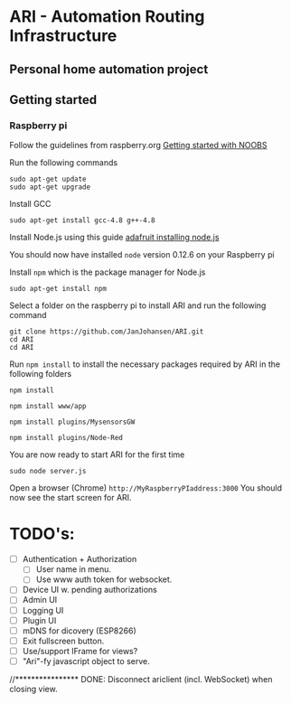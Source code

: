 ﻿# ARI - Automation Routing Infrastructure

## Personal home automation project

## Getting started

### Raspberry pi
Follow the guidelines from raspberry.org [Getting started with NOOBS](https://www.raspberrypi.org/help/noobs-setup/)

Run the following commands
```
sudo apt-get update
sudo apt-get upgrade
```

Install GCC
```
sudo apt-get install gcc-4.8 g++-4.8
```

Install Node.js using this guide [adafruit installing node.js](https://learn.adafruit.com/node-embedded-development/installing-node-dot-js)

You should now have installed `node` version 0.12.6 on your Raspberry pi

Install `npm` which is the package manager for Node.js
```
sudo apt-get install npm
```

Select a folder on the raspberry pi to install ARI and run the following command
```
git clone https://github.com/JanJohansen/ARI.git
cd ARI
cd ARI
```

Run `npm install` to install the necessary packages required by ARI in the following folders
```
npm install

npm install www/app

npm install plugins/MysensorsGW

npm install plugins/Node-Red
```

You are now ready to start ARI for the first time
```
sudo node server.js
```

Open a browser (Chrome) `http://MyRaspberryPIaddress:3000`
You should now see the start screen for ARI.

# TODO's:
- [ ] Authentication + Authorization
  - [ ] User name in menu.
  - [ ]	Use www auth token for websocket.
- [ ] Device UI w. pending authorizations
- [ ] Admin UI
- [ ] Logging UI
- [ ] Plugin UI
- [ ] mDNS for dicovery (ESP8266)
- [ ] Exit fullscreen button.
- [ ] Use/support IFrame for views?
- [ ] "Ari"-fy javascript object to serve.

//****************
DONE: Disconnect ariclient (incl. WebSocket) when closing view.

